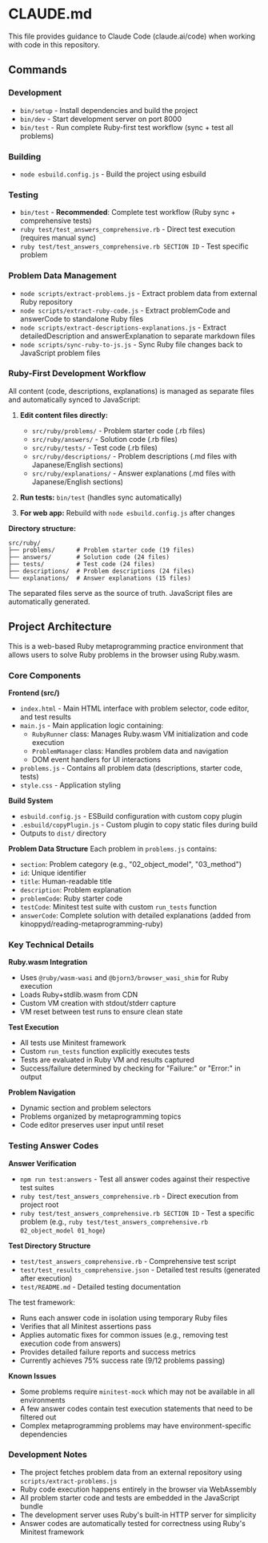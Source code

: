 # CLAUDE.md

This file provides guidance to Claude Code (claude.ai/code) when working with code in this repository.

## Commands

### Development
- `bin/setup` - Install dependencies and build the project
- `bin/dev` - Start development server on port 8000
- `bin/test` - Run complete Ruby-first test workflow (sync + test all problems)

### Building
- `node esbuild.config.js` - Build the project using esbuild

### Testing
- `bin/test` - **Recommended**: Complete test workflow (Ruby sync + comprehensive tests)
- `ruby test/test_answers_comprehensive.rb` - Direct test execution (requires manual sync)
- `ruby test/test_answers_comprehensive.rb SECTION ID` - Test specific problem

### Problem Data Management
- `node scripts/extract-problems.js` - Extract problem data from external Ruby repository
- `node scripts/extract-ruby-code.js` - Extract problemCode and answerCode to standalone Ruby files
- `node scripts/extract-descriptions-explanations.js` - Extract detailedDescription and answerExplanation to separate markdown files
- `node scripts/sync-ruby-to-js.js` - Sync Ruby file changes back to JavaScript problem files

### Ruby-First Development Workflow
All content (code, descriptions, explanations) is managed as separate files and automatically synced to JavaScript:

1. **Edit content files directly:**
   - `src/ruby/problems/` - Problem starter code (.rb files)
   - `src/ruby/answers/` - Solution code (.rb files)
   - `src/ruby/tests/` - Test code (.rb files)
   - `src/ruby/descriptions/` - Problem descriptions (.md files with Japanese/English sections)
   - `src/ruby/explanations/` - Answer explanations (.md files with Japanese/English sections)

2. **Run tests:** `bin/test` (handles sync automatically)

3. **For web app:** Rebuild with `node esbuild.config.js` after changes

**Directory structure:**
```
src/ruby/
├── problems/      # Problem starter code (19 files)
├── answers/       # Solution code (24 files)
├── tests/         # Test code (24 files)
├── descriptions/  # Problem descriptions (24 files)
└── explanations/  # Answer explanations (15 files)
```

The separated files serve as the source of truth. JavaScript files are automatically generated.

## Project Architecture

This is a web-based Ruby metaprogramming practice environment that allows users to solve Ruby problems in the browser using Ruby.wasm.

### Core Components

**Frontend (src/)**
- `index.html` - Main HTML interface with problem selector, code editor, and test results
- `main.js` - Main application logic containing:
  - `RubyRunner` class: Manages Ruby.wasm VM initialization and code execution
  - `ProblemManager` class: Handles problem data and navigation
  - DOM event handlers for UI interactions
- `problems.js` - Contains all problem data (descriptions, starter code, tests)
- `style.css` - Application styling

**Build System**
- `esbuild.config.js` - ESBuild configuration with custom copy plugin
- `.esbuild/copyPlugin.js` - Custom plugin to copy static files during build
- Outputs to `dist/` directory

**Problem Data Structure**
Each problem in `problems.js` contains:
- `section`: Problem category (e.g., "02_object_model", "03_method")
- `id`: Unique identifier
- `title`: Human-readable title
- `description`: Problem explanation
- `problemCode`: Ruby starter code
- `testCode`: Minitest test suite with custom `run_tests` function
- `answerCode`: Complete solution with detailed explanations (added from kinoppyd/reading-metaprogramming-ruby)

### Key Technical Details

**Ruby.wasm Integration**
- Uses `@ruby/wasm-wasi` and `@bjorn3/browser_wasi_shim` for Ruby execution
- Loads Ruby+stdlib.wasm from CDN
- Custom VM creation with stdout/stderr capture
- VM reset between test runs to ensure clean state

**Test Execution**
- All tests use Minitest framework
- Custom `run_tests` function explicitly executes tests
- Tests are evaluated in Ruby VM and results captured
- Success/failure determined by checking for "Failure:" or "Error:" in output

**Problem Navigation**
- Dynamic section and problem selectors
- Problems organized by metaprogramming topics
- Code editor preserves user input until reset

### Testing Answer Codes

**Answer Verification**
- `npm run test:answers` - Test all answer codes against their respective test suites
- `ruby test/test_answers_comprehensive.rb` - Direct execution from project root
- `ruby test/test_answers_comprehensive.rb SECTION ID` - Test a specific problem (e.g., `ruby test/test_answers_comprehensive.rb 02_object_model 01_hoge`)

**Test Directory Structure**
- `test/test_answers_comprehensive.rb` - Comprehensive test script
- `test/test_results_comprehensive.json` - Detailed test results (generated after execution)
- `test/README.md` - Detailed testing documentation

The test framework:
- Runs each answer code in isolation using temporary Ruby files
- Verifies that all Minitest assertions pass
- Applies automatic fixes for common issues (e.g., removing test execution code from answers)
- Provides detailed failure reports and success metrics
- Currently achieves 75% success rate (9/12 problems passing)

**Known Issues**
- Some problems require `minitest-mock` which may not be available in all environments
- A few answer codes contain test execution statements that need to be filtered out
- Complex metaprogramming problems may have environment-specific dependencies

### Development Notes

- The project fetches problem data from an external repository using `scripts/extract-problems.js`
- Ruby code execution happens entirely in the browser via WebAssembly
- All problem starter code and tests are embedded in the JavaScript bundle
- The development server uses Ruby's built-in HTTP server for simplicity
- Answer codes are automatically tested for correctness using Ruby's Minitest framework